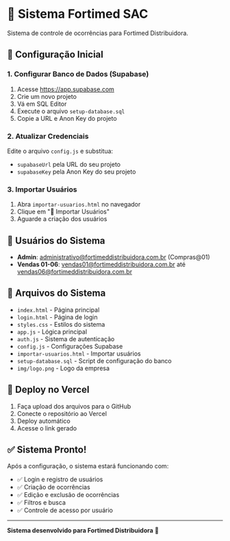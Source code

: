 # 🏥 Sistema Fortimed SAC

Sistema de controle de ocorrências para Fortimed Distribuidora.

## 🚀 Configuração Inicial

### 1. Configurar Banco de Dados (Supabase)
1. Acesse https://app.supabase.com
2. Crie um novo projeto
3. Vá em SQL Editor
4. Execute o arquivo `setup-database.sql`
5. Copie a URL e Anon Key do projeto

### 2. Atualizar Credenciais
Edite o arquivo `config.js` e substitua:
- `supabaseUrl` pela URL do seu projeto
- `supabaseKey` pela Anon Key do seu projeto

### 3. Importar Usuários
1. Abra `importar-usuarios.html` no navegador
2. Clique em "🚀 Importar Usuários"
3. Aguarde a criação dos usuários

## 👥 Usuários do Sistema

- **Admin**: administrativo@fortimeddistribuidora.com.br (Compras@01)
- **Vendas 01-06**: vendas01@fortimeddistribuidora.com.br até vendas06@fortimeddistribuidora.com.br

## 📁 Arquivos do Sistema

- `index.html` - Página principal
- `login.html` - Página de login
- `styles.css` - Estilos do sistema
- `app.js` - Lógica principal
- `auth.js` - Sistema de autenticação
- `config.js` - Configurações Supabase
- `importar-usuarios.html` - Importar usuários
- `setup-database.sql` - Script de configuração do banco
- `img/logo.png` - Logo da empresa

## 🔧 Deploy no Vercel

1. Faça upload dos arquivos para o GitHub
2. Conecte o repositório ao Vercel
3. Deploy automático
4. Acesse o link gerado

## ✅ Sistema Pronto!

Após a configuração, o sistema estará funcionando com:
- ✅ Login e registro de usuários
- ✅ Criação de ocorrências
- ✅ Edição e exclusão de ocorrências
- ✅ Filtros e busca
- ✅ Controle de acesso por usuário

---

**Sistema desenvolvido para Fortimed Distribuidora** 🏥
